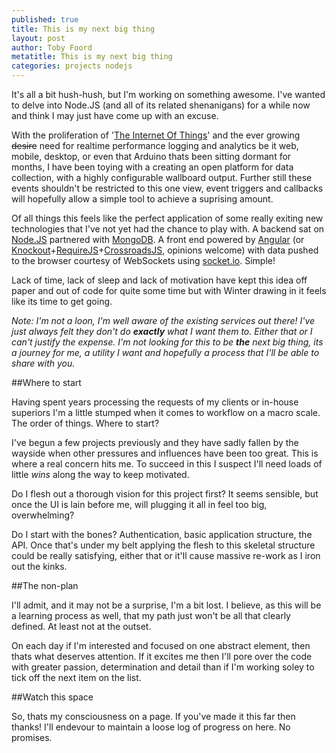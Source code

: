 ```yaml
---
published: true
title: This is my next big thing
layout: post
author: Toby Foord
metatitle: This is my next big thing
categories: projects nodejs
---
```


It's all a bit hush-hush, but I'm working on something awesome. I've wanted to delve into Node.JS (and all of its related shenanigans) for a while now and think I may just have come up with an excuse.

With the proliferation of '[The Internet Of Things](http://en.wikipedia.org/wiki/Internet_of_Things)' and the ever growing <del>desire</del> need for realtime performance logging and analytics be it web, mobile, desktop, or even that Arduino thats been sitting dormant for months, I have been toying with a creating an open platform for data collection, with a highly configurable wallboard output. Further still these events shouldn't be restricted to this one view, event triggers and callbacks will hopefully allow a simple tool to achieve a suprising amount.

Of all things this feels like the perfect application of some really exiting new technologies that I've not yet had the chance to play with. A backend sat on [Node.JS](http://nodejs.org) partnered with [MongoDB](http://www.mongodb.org/). A front end powered by [Angular](https://angularjs.org/) (or [Knockout](http://knockoutjs.com/)+[RequireJS](http://requirejs.org/)+[CrossroadsJS](http://millermedeiros.github.io/crossroads.js/), opinions welcome) with data pushed to the browser courtesy of WebSockets using [socket.io](http://socket.io/). Simple!

Lack of time, lack of sleep and lack of motivation have kept this idea off paper and out of code for quite some time but with Winter drawing in it feels like its time to get going.

*Note: I'm not a loon, I'm well aware of the existing services out there! I've just always felt they don't do **exactly** what I want them to. Either that or I can't justify the expense. I'm not looking for this to be **the** next big thing, its a journey for me, a utility I want and hopefully a process that I'll be able to share with you.*

##Where to start

Having spent years processing the requests of my clients or in-house superiors I'm a little stumped when it comes to workflow on a macro scale. The order of things. Where to start?

I've begun a few projects previously and they have sadly fallen by the wayside when other pressures and influences have been too great. This is where a real concern hits me. To succeed in this I suspect I'll need loads of little *wins* along the way to keep motivated.

Do I flesh out a thorough vision for this project first? It seems sensible, but once the UI is lain before me, will plugging it all in feel too big, overwhelming?

Do I start with the bones? Authentication, basic application structure, the API. Once that's under my belt applying the flesh to this skeletal structure could be really satisfying, either that or it'll cause massive re-work as I iron out the kinks.

##The non-plan

I'll admit, and it may not be a surprise, I'm a bit lost. I believe, as this will be a learning process as well, that my path just won't be all that clearly defined. At least not at the outset.

On each day if I'm interested and focused on one abstract element, then thats what deserves attention. If it excites me then I'll pore over the code with greater passion, determination and detail than if I'm working soley to tick off the next item on the list.


##Watch this space

So, thats my consciousness on a page. If you've made it this far then thanks! I'll endevour to maintain a loose log of progress on here. No promises.
